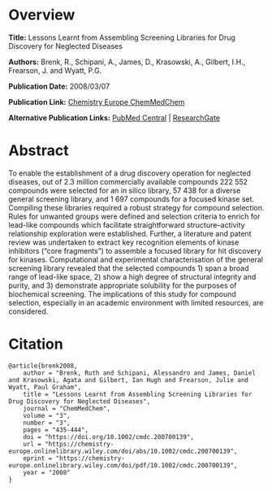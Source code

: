 # Overview
**Title:**
Lessons Learnt from Assembling Screening Libraries for Drug Discovery for Neglected Diseases

**Authors:**
Brenk, R., Schipani, A., James, D., Krasowski, A., Gilbert, I.H., Frearson, J. and Wyatt, P.G.

**Publication Date:**
2008/03/07

**Publication Link:**
[Chemistry Europe ChemMedChem](https://chemistry-europe.onlinelibrary.wiley.com/doi/10.1002/cmdc.200700139)

**Alternative Publication Links:**
[PubMed Central](https://pmc.ncbi.nlm.nih.gov/articles/PMC2628535) |
[ResearchGate](https://www.researchgate.net/publication/5782923_Lessons_Learnt_from_Assembling_Screening_Libraries_for_Drug_Discovery_for_Neglected_Diseases)


# Abstract
To enable the establishment of a drug discovery operation for neglected diseases, out of 2.3 million commercially available compounds 222 552 compounds were selected for an in silico library, 57 438 for a diverse general screening library, and 1 697 compounds for a focused kinase set.
Compiling these libraries required a robust strategy for compound selection.
Rules for unwanted groups were defined and selection criteria to enrich for lead-like compounds which facilitate straightforward structure–activity relationship exploration were established.
Further, a literature and patent review was undertaken to extract key recognition elements of kinase inhibitors (“core fragments”) to assemble a focused library for hit discovery for kinases.
Computational and experimental characterisation of the general screening library revealed that the selected compounds 1) span a broad range of lead-like space, 2) show a high degree of structural integrity and purity, and 3) demonstrate appropriate solubility for the purposes of biochemical screening.
The implications of this study for compound selection, especially in an academic environment with limited resources, are considered.


# Citation
```
@article{brenk2008,
    author = "Brenk, Ruth and Schipani, Alessandro and James, Daniel and Krasowski, Agata and Gilbert, Ian Hugh and Frearson, Julie and Wyatt, Paul Graham",
    title = "Lessons Learnt from Assembling Screening Libraries for Drug Discovery for Neglected Diseases",
    journal = "ChemMedChem",
    volume = "3",
    number = "3",
    pages = "435-444",
    doi = "https://doi.org/10.1002/cmdc.200700139",
    url = "https://chemistry-europe.onlinelibrary.wiley.com/doi/abs/10.1002/cmdc.200700139",
    eprint = "https://chemistry-europe.onlinelibrary.wiley.com/doi/pdf/10.1002/cmdc.200700139",
    year = "2008"
}
```

